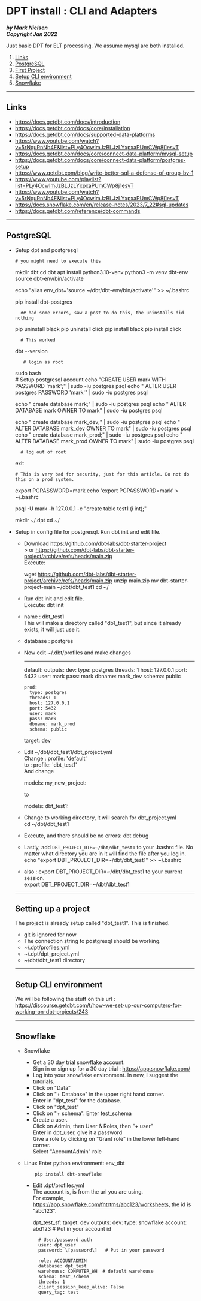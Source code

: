 DPT install : CLI and Adapters
==============================

_**by Mark Nielsen  
Copyright Jan 2022**_

  
  
Just basic DPT for ELT processing. We assume mysql are both installed.

1.  [Links](#links)
2.  [PostgreSQL](#pg)
3.  [First Project](#project1)
4.  [Setup CLI environment](#cli)
5.  [Snowflake](#snowflake)

  

* * *

Links
-----

*   https://docs.getdbt.com/docs/introduction
*   https://docs.getdbt.com/docs/core/installation
*   https://docs.getdbt.com/docs/supported-data-platforms
*   https://www.youtube.com/watch?v=5rNquRnNb4E&list=PLy4OcwImJzBLJzLYxpxaPUmCWp8j1esvT
*   https://docs.getdbt.com/docs/core/connect-data-platform/mysql-setup
*   https://docs.getdbt.com/docs/core/connect-data-platform/postgres-setup
*   https://www.getdbt.com/blog/write-better-sql-a-defense-of-group-by-1
*   https://www.youtube.com/playlist?list=PLy4OcwImJzBLJzLYxpxaPUmCWp8j1esvT
*   https://www.youtube.com/watch?v=5rNquRnNb4E&list=PLy4OcwImJzBLJzLYxpxaPUmCWp8j1esvT
*   https://docs.snowflake.com/en/release-notes/2023/7_22#sql-updates
*   https://docs.getdbt.com/reference/dbt-commands

  

* * *

PostgreSQL
----------

*   Setup dpt and postgresql
    
    	# you might need to execute this
    
    mkdir dbt
    cd dbt
    apt install python3.10-venv
    python3 -m venv dbt-env
    source dbt-env/bin/activate
    
    echo "alias env_dbt='source ~/dbt/dbt-env/bin/activate'" >> ~/.bashrc
    	  
    pip install dbt-postgres
    
    	  ## had some errors, saw a post to do this, the uninstalls did nothing
    pip uninstall black
    pip uninstall click
    pip install black
    pip install click
    
    	  
    	  # This worked
    dbt --version
    
           # login as root
    sudo bash	
    	  # Setup postgresql account
    echo "CREATE USER mark WITH PASSWORD 'mark';" | sudo -iu postgres psql
    echo " ALTER USER postgres PASSWORD 'mark'" | sudo -iu postgres psql
    
    echo " create database mark;" | sudo -iu postgres psql
    echo " ALTER DATABASE mark OWNER TO mark" | sudo -iu postgres psql
    	
    echo " create database mark_dev;" | sudo -iu postgres psql
    echo " ALTER DATABASE mark_dev OWNER TO mark" | sudo -iu postgres psql
    echo " create database mark_prod;" | sudo -iu postgres psql
    echo " ALTER DATABASE mark_prod OWNER TO mark" | sudo -iu postgres psql
    
    	  # log out of root
    exit
    
    	# This is very bad for security, just for this article. Do not do this on a prod system.
    export PGPASSWORD=mark
    echo 'export PGPASSWORD=mark' > ~/.bashrc
    	
    psql -U mark -h 127.0.0.1 -c "create table test1 (i int);"
    
    mkdir ~/.dpt
    cd ~/
    	
          
    
*   Setup in config file for postgresql. Run dbt init and edit file.
    
    *   Download https://github.com/dbt-labs/dbt-starter-project  
        \> or https://github.com/dbt-labs/dbt-starter-project/archive/refs/heads/main.zip  
        Execute:
        
        wget https://github.com/dbt-labs/dbt-starter-project/archive/refs/heads/main.zip
        unzip main.zip
        mv dbt-starter-project-main ~/dbt/dbt_test1
        cd ~/
        
    *   Run dbt init and edit file.  
        Execute: dbt init
    *   name : dbt_test1  
        This will make a directory called "db1_test1", but since it already exists, it will just use it.
    *   database : postgres
    *   Now edit ~/.dbt/profiles and make changes
        
        * * *
        
        default:
          outputs:
            dev:
              type: postgres
              threads: 1
              host: 127.0.0.1
              port: 5432
              user: mark
              pass: mark
              dbname: mark_dev
              schema: public
        
            prod:
              type: postgres
              threads: 1
              host: 127.0.0.1
              port: 5432
              user: mark
              pass: mark
              dbname: mark_prod
              schema: public
        
          target: dev
        
    *   Edit ~/dbt/dbt_test1/dbt_project.yml  
        Change : profile: 'default'  
        to : profile: 'dbt_test1'  
        And change  
        
        models:
          my_new_project:
        
          
        to
        
        models:
          dbt_test1:
        
    *   Change to working directory, it will search for dbt_project.yml  
        cd ~/dbt/dbt_test1
    *   Execute, and there should be no errors: dbt debug
    *   Lastly, add ```DBT_PROJECT_DIR=~/dbt/dbt_test1``` to your .bashrc file. No matter what directory you are in it will find the file after you log in.  
        echo "export DBT_PROJECT_DIR=~/dbt/dbt_test1" >> ~/.bashrc
    *   also : export DBT_PROJECT_DIR=~/dbt/dbt_test1 to your current session.  
        export DBT_PROJECT_DIR=~/dbt/dbt_test1
    
      
    
    * * *
    
    Setting up a project
    --------------------
    
    The project is already setup called "dbt_test1". This is finished.
    
    *   git is ignored for now
    *   The connection string to postgresql should be working.
    *   ~/.dpt/profiles.yml
    *   ~/.dpt/dpt_project.yml
    *   ~/dbt/dbt_test1 directory
    
      
    
    * * *
    
    Setup CLI environment
    ---------------------
    
    We will be following the stuff on this url : https://discourse.getdbt.com/t/how-we-set-up-our-computers-for-working-on-dbt-projects/243  
    
    * * *
    
    Snowflake
    ---------
    
    *   Snowflake
        *   Get a 30 day trial snowflake account.  
            Sign in or sign up for a 30 day trial : https://app.snowflake.com/
        *   Log into your snowflake environment. In new, I suggest the tutorials.
        *   Click on "Data"
        *   Click on "+ Database" in the upper right hand corner.  
            Enter in "dpt_test" for the database.
        *   Click on "dpt_test"
        *   Click on "+ schema". Enter test_schema
        *   Create a user.  
            Click on Admin, then User & Roles, then "+ user"  
            Enter in dpt_user, give it a password  
            Give a role by clicking on "Grant role" in the lower left-hand corner.  
            Select "AccountAdmin" role
    *   Linux
        Enter python environment: env_dbt
        
        		pip install dbt-snowflake
        		
        
        *   Edit .dpt/profiles.yml  
            The account is, is from the url you are using.  
            For example, https://app.snowflake.com/fntrtms/abc123/worksheets, the id is "abc123".
            
            dpt_test_sf:
              target: dev
              outputs:
                dev:
                  type: snowflake
                  account: abd123 # Put in your account id
            
                  # User/password auth
                  user: dpt_user
                  password: \[password\]   # Put in your password
            
                  role: ACCOUNTADMIN
                  database: dpt_test
                  warehouse: COMPUTER_WH  # default warehouse
                  schema: test_schema
                  threads: 1
                  client_session_keep_alive: False
                  query_tag: test

